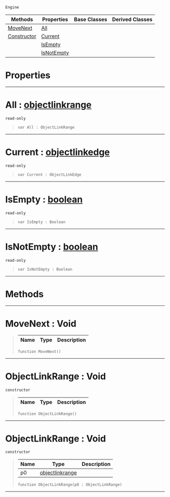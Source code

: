  `Engine`

|Methods|Properties|Base Classes|Derived Classes|
|---|---|---|---|
|[ MoveNext](https://github.com/zeroengineteam/ZeroDocs/code_reference/class_reference/objectlinkrange.markdown#movenext-void)|[ All](https://github.com/zeroengineteam/ZeroDocs/code_reference/class_reference/objectlinkrange.markdown#all-zero-engine-document)| | |
|[ Constructor](https://github.com/zeroengineteam/ZeroDocs/code_reference/class_reference/objectlinkrange.markdown#objectlinkrange-void)|[ Current](https://github.com/zeroengineteam/ZeroDocs/code_reference/class_reference/objectlinkrange.markdown#current-zero-engine-docu)| | |
| |[ IsEmpty](https://github.com/zeroengineteam/ZeroDocs/code_reference/class_reference/objectlinkrange.markdown#isempty-zero-engine-docu)| | |
| |[ IsNotEmpty](https://github.com/zeroengineteam/ZeroDocs/code_reference/class_reference/objectlinkrange.markdown#isnotempty-zero-engine-d)| | |


 #  Properties


---  
 #  All : [objectlinkrange](https://github.com/zeroengineteam/ZeroDocs/code_reference/class_reference/objectlinkrange.markdown)

 `read-only`

> 
> ``` lang=cpp, name=Zilch
> var All : ObjectLinkRange


---  
 #  Current : [objectlinkedge](https://github.com/zeroengineteam/ZeroDocs/code_reference/class_reference/objectlinkedge.markdown)

 `read-only`

> 
> ``` lang=cpp, name=Zilch
> var Current : ObjectLinkEdge


---  
 #  IsEmpty : [boolean](https://github.com/zeroengineteam/ZeroDocs/code_reference/zilch_base_types/boolean.markdown)

 `read-only`

> 
> ``` lang=cpp, name=Zilch
> var IsEmpty : Boolean


---  
 #  IsNotEmpty : [boolean](https://github.com/zeroengineteam/ZeroDocs/code_reference/zilch_base_types/boolean.markdown)

 `read-only`

> 
> ``` lang=cpp, name=Zilch
> var IsNotEmpty : Boolean


---  
 #  Methods


---  
 #  MoveNext : Void

> 
> |Name|Type|Description|
> |---|---|---|
> ``` lang=cpp, name=Zilch
> function MoveNext()
> ``` 


---  
 #  ObjectLinkRange : Void

 `constructor`

> 
> |Name|Type|Description|
> |---|---|---|
> ``` lang=cpp, name=Zilch
> function ObjectLinkRange()
> ``` 


---  
 #  ObjectLinkRange : Void

 `constructor`

> 
> |Name|Type|Description|
> |---|---|---|
> |p0|[objectlinkrange](https://github.com/zeroengineteam/ZeroDocs/code_reference/class_reference/objectlinkrange.markdown)| |
> ``` lang=cpp, name=Zilch
> function ObjectLinkRange(p0 : ObjectLinkRange)
> ``` 


---  
 

 